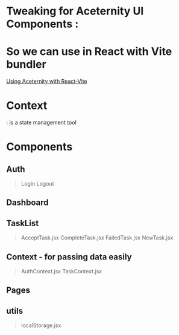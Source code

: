 # Tweaking for Aceternity UI Components :
# So we can use in React with Vite bundler 

[Using Aceternity with React-Vite](https://medium.com/@salman.faraj06/a-comprehensive-guide-to-using-the-typescript-based-trending-component-library-aceternity-ui-with-50618402b91b)



# Context 
  : is a state management tool



# Components


  ## Auth 
  > Login
  > Logout

  ## Dashboard   


  ## TaskList
  > AcceptTask.jsx
  > CompleteTask.jsx
  > FailedTask.jsx
  > NewTask.jsx


  ## Context - for passing data easily
  > AuthContext.jsx
  > TaskContext.jsx

  ## Pages

  ## utils 
  > localStorage.jsx
